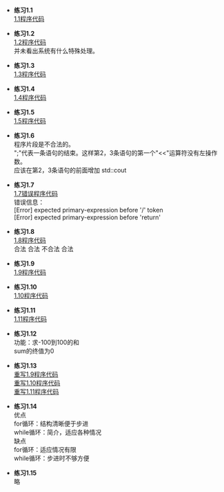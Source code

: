 * **练习1.1**  
[1.1程序代码](1.1.cpp) 

* **练习1.2**  
[1.2程序代码](1.2.cpp)   
并未看出系统有什么特殊处理。 

* **练习1.3**  
[1.3程序代码](1.3.cpp)   

* **练习1.4**  
[1.4程序代码](1.4.cpp)   

* **练习1.5**  
[1.5程序代码](1.5.cpp)   

* **练习1.6**  
程序片段是不合法的。  
";"代表一条语句的结束。这样第2，3条语句的第一个"<<"运算符没有左操作数。  
应该在第2，3条语句的前面增加 std::cout  

* **练习1.7**  
[1.7错误程序代码](1.7.cpp)   
错误信息：  
[Error] expected primary-expression before '/' token  
[Error] expected primary-expression before 'return'  

* **练习1.8**  
[1.8程序代码](1.8.cpp)   
合法 合法 不合法 合法  

* **练习1.9**  
[1.9程序代码](1.9.cpp)   

* **练习1.10**  
[1.10程序代码](1.10.cpp)   

* **练习1.11**  
[1.11程序代码](1.11.cpp)   

* **练习1.12**  
功能：求-100到100的和  
sum的终值为0  

* **练习1.13**  
[重写1.9程序代码](1.13/1.13.1.cpp)  
[重写1.10程序代码](1.13/1.13.2.cpp)  
[重写1.11程序代码](1.13/1.13.3.cpp)  

* **练习1.14**  
优点  
for循环：结构清晰便于步进  
while循环：简介，适应各种情况  
缺点  
for循环：适应情况有限  
while循环：步进时不够方便  

* **练习1.15**  
略
